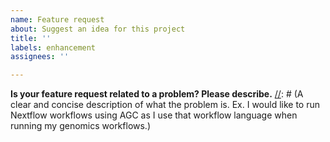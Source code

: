 ```yaml
---
name: Feature request
about: Suggest an idea for this project
title: ''
labels: enhancement
assignees: ''

---
```


[//]: #  (Before raising the feature request, please check to see if an existing feature request already exists.)


**Is your feature request related to a problem? Please describe.**
[//]: #  (A clear and concise description of what the problem is. Ex. I would like to run Nextflow workflows using AGC as I use that workflow language when running my genomics workflows.)


